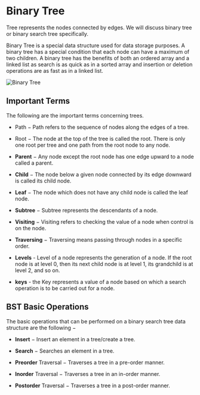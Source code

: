 # Binary Tree

Tree represents the nodes connected by edges. We will discuss binary tree or binary search tree specifically.

Binary Tree is a special data structure used for data storage purposes. A binary tree has a special condition that each node can have a maximum of two children. A binary tree has the benefits of both an ordered array and a linked list as search is as quick as in a sorted array and insertion or deletion operations are as fast as in a linked list.

![Binary Tree](https://www.tutorialspoint.com/data_structures_algorithms/images/binary_tree.jpg)

## Important Terms

The following are the important terms concerning trees.

- Path − Path refers to the sequence of nodes along the edges of a tree.

- Root − The node at the top of the tree is called the root. There is only one root per tree and one path from the root node to any node.

- **Parent** − Any node except the root node has one edge upward to a node called a parent.

- **Child** − The node below a given node connected by its edge downward is called its child node.

- **Leaf** − The node which does not have any child node is called the leaf node.

- **Subtree** − Subtree represents the descendants of a node.

- **Visiting** − Visiting refers to checking the value of a node when control is on the node.

- **Traversing** − Traversing means passing through nodes in a specific order.

- **Levels** - Level of a node represents the generation of a node. If the root node is at level 0, then its next child node is at level 1, its grandchild is at level 2, and so on.

- **keys** - the Key represents a value of a node based on which a search operation is to be carried out for a node.

## BST Basic Operations

The basic operations that can be performed on a binary search tree data structure are the following −

- **Insert** − Insert an element in a tree/create a tree.

- **Search** − Searches an element in a tree.

- **Preorder** Traversal − Traverses a tree in a pre-order manner.

- **Inorder** Traversal − Traverses a tree in an in-order manner.

- **Postorder** Traversal − Traverses a tree in a post-order manner.
